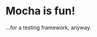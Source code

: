 <!-- .slide: data-background-color="black" data-background-image="resources/matthew-henry-64794.jpg" -->

# Mocha is fun!

…for a testing framework, anyway.
<!-- .element: class="fragment" -->
